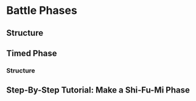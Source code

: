 # Battle Phases

## Structure

## Timed Phase

### Structure

## Step-By-Step Tutorial: Make a Shi-Fu-Mi Phase